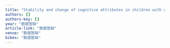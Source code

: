 ```yaml
---
title: "Stability and change of cognitive attributes in children with uneven/delayed cognitive development from preschool through childhood"
authors: []
authors-key: []
year: "数据暂缺"
article-link: "数据暂缺"
venue: "数据暂缺"
bibex: "数据暂缺"
---
```

